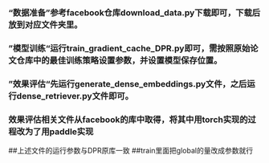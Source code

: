 ### “数据准备”参考facebook仓库download_data.py下载即可，下载后放到对应文件夹里。
### ”模型训练“运行train_gradient_cache_DPR.py即可，需按照原始论文仓库中的最佳训练策略设置参数，并设置模型保存位置。
### ”效果评估“先运行generate_dense_embeddings.py文件，之后运行dense_retriever.py文件即可。
### 效果评估相关文件从facebook的库中取得，将其中用torch实现的过程改为了用paddle实现
##上述文件的运行参数与DPR原库一致
##train里面把global的量改成参数就行
